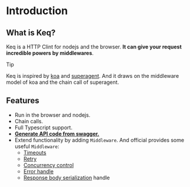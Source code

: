 # Introduction

## What is Keq?

Keq is a HTTP Clint for nodejs and the browser. **It can give your request incredible powers by middlewares**.

> [!TIP]
>
> Keq is inspired by [koa](https://github.com/koajs/koa) and [superagent](https://github.com/ladjs/superagent).
> And it draws on the middleware model of koa and the chain call of superagent.

## Features

- Run in the browser and nodejs.
- Chain calls.
- Full Typescript support.
- **[Generate API code from swagger.](/guide/cli)**
- Extend functionality by adding `Middleware`. And official provides some useful `Middleware`:
  - [Timeouts](/guide/features/timeout)
  - [Retry](/guide/features/retry)
  - [Concurrency control](/guide/features/flow-control)
  - [Error handle](/guide/libraries/keq-exception)
  - [Response body serialization](/guide/features/serialize) handle
